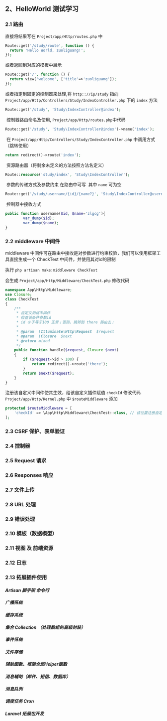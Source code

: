 ## 2、HelloWorld 测试学习
### 2.1 路由
  直接将结果写在 `Project/app/Http/routes.php` 中
```php
Route::get('/study/route', function () {
  return 'Hello World, zuoliguang!';
});
```
  或者返回到对应的模板中展示
```php
Route::get('/', function () {
  return view('welcome', ['title'=>'zuoliguang']);
});
```
  或者指定到固定的控制器来处理,将 `http:://ip/study` 指向 `Project/app/Http/Controllers/Study/IndexController.php` 下的 `index` 方法
```php
Route::get('/study', 'Study\IndexController@index');
```
  控制器路由命名及使用, `Project/app/Http/routes.php`中代码
```php
Route::get('/study', 'Study\IndexController@index')->name('index');
```
  在 `Project/app/Http/Controllers/Study/IndexController.php` 中调用方式（跳转使用）
```php
return redirect()->route('index');
```
  资源路由器（将剩余未定义的方法按照方法名定义）
```php
Route::resource('study/index', 'Study\IndexController');
```
  参数的传递方式及参数约束 在路由中可写  其中 `name` 可为空
```php
Route::get('/study/username/{id}/{name?}', 'Study\IndexController@username')->where(['id' => '[0-9]+','name' => '[A-Za-z]+']);
```
  控制器中接收方式
```php
public function username($id, $name='zlgcg'){
		var_dump($id);
		var_dump($name);
}
```
### 2.2 middleware 中间件
middleware 中间件可在路由中接收是对参数进行约束校验，我们可以使用框架工具直接生成一个 CheckTest 中间件，并使用其对id的限制

执行 `php artisan make:middleware CheckTest`

会生成 `Project/app/Http/Middleware/CheckTest.php` 修改代码
```php
namespace App\Http\Middleware;
use Closure;
class CheckTest
{
    /**
     * 自定义测试中间件
     * 检查该条件参数id
     * id 小于等于100 正常；否则，跳转到 there 路由去；
     *
     * @param  \Illuminate\Http\Request  $request
     * @param  \Closure  $next
     * @return mixed
     */
    public function handle($request, Closure $next)
    {
        if ($request->id > 100) {
            return redirect()->route('there');
        }
        return $next($request);
    }
}
```
注册该自定义中间件使其生效，给该自定义插件赋值 `checkId` 修改代码 `Project/app/Http/Kernel.php` 中 `$routeMiddleware` 添加
```php
protected $routeMiddleware = [
	'checkId' => \App\Http\Middleware\CheckTest::class, // 该位置注册自定义的中间件 CheckTest
];
```

### 2.3 CSRF 保护、表单验证
### 2.4 控制器
### 2.5 Request 请求
### 2.6 Responses 响应
### 2.7 文件上传
### 2.8 URL 处理
### 2.9 错误处理
### 2.10 模板（数据模型）
### 2.11 视图 及 前端资源
### 2.12 日志
### 2.13 拓展插件使用
#### *Artisan 脚手架 命令行*
#### *广播系统*
#### *缓存系统*
#### *集合 Collection （处理数组的高级封装）*
#### *事件系统*
#### *文件存储*
#### *辅助函数、框架全局Helper函数*
#### *消息辅助（邮件、短信、数据库）*
#### *消息队列*
#### *调度任务 Cron*
#### *Laravel 拓展包开发*
